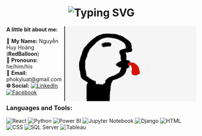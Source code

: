 <h1 align="center">
  <img src="https://readme-typing-svg.demolab.com?font=Fira+Code&weight=500&size=28&duration=4000&pause=1000&color=FF5733&center=true&vCenter=true&width=500&height=60&lines=Hi+there%2C+I'm+RedBalloon+🎈;Welcome+to+my+profile!" alt="Typing SVG">
</h1>
<img align="right" alt="Nguyễn Huy Hoàng" src="https://github.com/RedBallooon/RedBalloon/blob/70410fc9b264743dd15be5f6c6a09b38f1617432/img/Balloon_GIF.gif" width="350px" height="200"/>

  <p><strong>A little bit about me:</strong></p>
  <ul style="list-style-type: none; padding: 0;">
    <li>🌟 <strong>My Name:</strong> Nguyễn Huy Hoàng (<strong>RedBalloon</strong>)</li>
    <li>🌈 <strong>Pronouns:</strong> he/him/his</li>
    <li>📧 <strong>Email:</strong> phokyluat@gmail.com</li>
    <li><strong>🌐 Social:</strong>
    <a href="https://www.linkedin.com/in/hoàng-nguyễn-huy-984203291/" target="_blank">
    <img src="https://img.shields.io/badge/-LinkedIn-0A66C2?style=for-the-badge&logo=linkedin&logoColor=white" alt="LinkedIn">
  </a>
  <a href="https://www.facebook.com/RedBalloonnnn" target="_blank">
    <img src="https://img.shields.io/badge/-Facebook-1877F2?style=for-the-badge&logo=facebook&logoColor=white" alt="Facebook">
  </a>
    </li>
  </ul>
  

  <h3>Languages and Tools:</h3>
  <div>
    <img src="https://img.shields.io/badge/-React-61DAFB?style=for-the-badge&logo=react&logoColor=white" alt="React">
    <img src="https://img.shields.io/badge/-Python-3776AB?style=for-the-badge&logo=python&logoColor=white" alt="Python">
    <img src="https://img.shields.io/badge/-Power%20BI-F2C811?style=for-the-badge&logo=powerbi&logoColor=white" alt="Power BI">
    <img src="https://img.shields.io/badge/-Jupyter%20Notebook-F37626?style=for-the-badge&logo=jupyter&logoColor=white" alt="Jupyter Notebook">
    <img src="https://img.shields.io/badge/-Django-092E20?style=for-the-badge&logo=django&logoColor=white" alt="Django">
    <img src="https://img.shields.io/badge/-HTML-E34F26?style=for-the-badge&logo=html5&logoColor=white" alt="HTML">
    <img src="https://img.shields.io/badge/-CSS-1572B6?style=for-the-badge&logo=css3&logoColor=white" alt="CSS">
    <img src="https://img.shields.io/badge/-SQL%20Server-CC2927?style=for-the-badge&logo=microsoft-sql-server&logoColor=white" alt="SQL Server">
    <img src="https://img.shields.io/badge/-Tableau-E97627?style=for-the-badge&logo=tableau&logoColor=white" alt="Tableau">
  </div>
</div>

